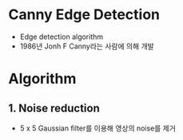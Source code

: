 # Canny Edge Detection

- Edge detection algorithm
- 1986년 Jonh F Canny라는 사람에 의해 개발

# Algorithm

## 1. Noise reduction

- 5 x 5 Gaussian filter를 이용해 영상의 noise를 제거
